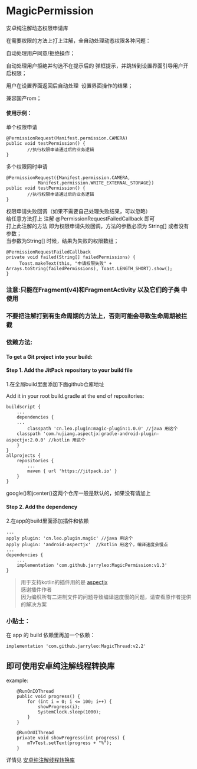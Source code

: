 # MagicPermission
安卓纯注解动态权限申请库

在需要权限的方法上打上注解，全自动处理动态权限各种问题：

自动处理用户同意/拒绝操作；

自动处理用户拒绝并勾选不在提示后的 弹框提示，并跳转到设置界面引导用户开启权限；

用户在设置界面返回后自动处理  设置界面操作的结果；

兼容国产rom；

#### 使用示例：

单个权限申请
```
@PermissionRequest(Manifest.permission.CAMERA)
public void testPermission() {
        //执行权限申请通过后的业务逻辑
}
```

多个权限同时申请
```
@PermissionRequest({Manifest.permission.CAMERA,
            Manifest.permission.WRITE_EXTERNAL_STORAGE})
public void testPermission() {
        //执行权限申请通过后的业务逻辑
}
```
权限申请失败回调（如果不需要自己处理失败结果，可以忽略）          
给任意方法打上 注解 @PermissionRequestFailedCallback 即可         
打上此注解的方法 即为权限申请失败回调，方法的参数必须为 String[] 或者没有参数；          
当参数为String[] 时候，结果为失败的权限数组；        

```
@PermissionRequestFailedCallback
private void failed(String[] failedPermissions) {
     Toast.makeText(this, "申请权限失败" + Arrays.toString(failedPermissions), Toast.LENGTH_SHORT).show();
}
```

### 注意:只能在Fragment(v4)和FragmentActivity 以及它们的子类 中使用
### 不要把注解打到有生命周期的方法上，否则可能会导致生命周期被拦截

### 依赖方法:
#### To get a Git project into your build:
#### Step 1. Add the JitPack repository to your build file
1.在全局build里面添加下面github仓库地址

Add it in your root build.gradle at the end of repositories:
```
buildscript {
    ...
    dependencies {
	...
        classpath 'cn.leo.plugin:magic-plugin:1.0.0' //java 用这个
	classpath 'com.hujiang.aspectjx:gradle-android-plugin-aspectjx:2.0.0' //kotlin 用这个
    }
}
allprojects {
	repositories {
		...
		maven { url 'https://jitpack.io' }
	}
}
```
google()和jcenter()这两个仓库一般是默认的，如果没有请加上

#### Step 2. Add the dependency
2.在app的build里面添加插件和依赖
```
...
apply plugin: 'cn.leo.plugin.magic' //java 用这个
apply plugin: 'android-aspectjx'  //kotlin 用这个，编译速度会慢点
...
dependencies {
	...
	implementation 'com.github.jarryleo:MagicPermission:v1.3'
}
```

> 用于支持kotlin的插件用的是 [aspectjx](https://github.com/HujiangTechnology/gradle_plugin_android_aspectjx)   
> 感谢插件作者    
> 因为编织所有二进制文件的问题导致编译速度慢的问题，请查看原作者提供的解决方案 

### 小贴士：
在 app 的 build 依赖里再加一个依赖：

```
implementation 'com.github.jarryleo:MagicThread:v2.2'
```
## 即可使用安卓纯注解线程转换库
example:
```
    @RunOnIOThread
    public void progress() {
        for (int i = 0; i <= 100; i++) {
            showProgress(i);
            SystemClock.sleep(1000);
        }
    }

    @RunOnUIThread
    private void showProgress(int progress) {
        mTvTest.setText(progress + "%");
    }
```

详情见 [安卓纯注解线程转换库](https://github.com/jarryleo/MagicThread)
